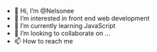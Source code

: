 - 👋 Hi, I’m @Nelsonee
- 👀 I’m interested in front end web development 
- 🌱 I’m currently learning JavaScript 
- 💞️ I’m looking to collaborate on ...
- 📫 How to reach me 

<!---
Nelsonee/Nelsonee is a ✨ special ✨ repository because its `README.md` (this file) appears on your GitHub profile.
You can click the Preview link to take a look at your changes.
--->
